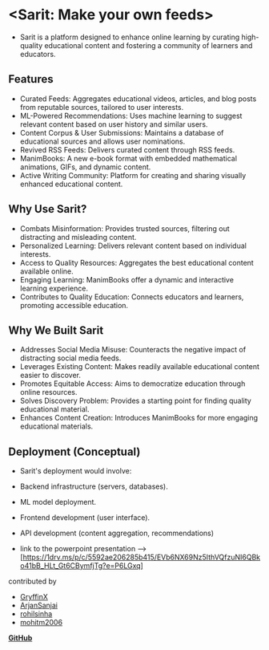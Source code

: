 # <Sarit: Make your own feeds>


- Sarit is a platform designed to enhance online learning by curating high-quality educational content and fostering a community of learners and educators.

## Features
- Curated Feeds: Aggregates educational videos, articles, and blog posts from reputable sources, tailored to user interests.
- ML-Powered Recommendations: Uses machine learning to suggest relevant content based on user history and similar users.
- Content Corpus & User Submissions: Maintains a database of educational sources and allows user nominations.
- Revived RSS Feeds: Delivers curated content through RSS feeds.
- ManimBooks: A new e-book format with embedded mathematical animations, GIFs, and dynamic content.
- Active Writing Community: Platform for creating and sharing visually enhanced educational content.


## Why Use Sarit?
- Combats Misinformation: Provides trusted sources, filtering out distracting and misleading content.
- Personalized Learning: Delivers relevant content based on individual interests.
- Access to Quality Resources: Aggregates the best educational content available online.
- Engaging Learning: ManimBooks offer a dynamic and interactive learning experience.
- Contributes to Quality Education: Connects educators and learners, promoting accessible education.


## Why We Built Sarit
- Addresses Social Media Misuse: Counteracts the negative impact of distracting social media feeds.
- Leverages Existing Content: Makes readily available educational content easier to discover.
- Promotes Equitable Access: Aims to democratize education through online resources.
- Solves Discovery Problem: Provides a starting point for finding quality educational material.
- Enhances Content Creation: Introduces ManimBooks for more engaging educational materials.


## Deployment (Conceptual)
- Sarit's deployment would involve:
- Backend infrastructure (servers, databases).
- ML model deployment.
- Frontend development (user interface).
- API development (content aggregation, recommendations)

- link to the powerpoint presentation --> [https://1drv.ms/p/c/5592ae206285b415/EVb6NX69Nz5IthVQfzuNI6QBko41bB_HLt_Gt6CBymfjTg?e=P6LGxq]

contributed by
- [GryffinX](https://github.com/GryffinX)
- [ArjanSanjai](https://github.com/AryanSanjai)
- [rohilsinha](https://github.com/rohilsinha)
- [mohitm2006](https://github.com/mohitm2006)

**[GitHub](https://github.com/rohilsinha/rohilsinha10.git)**
